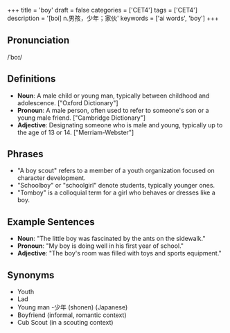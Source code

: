 +++
title = 'boy'
draft = false
categories = ['CET4']
tags = ['CET4']
description = '[bɔi] n.男孩，少年；家伙'
keywords = ['ai words', 'boy']
+++

## Pronunciation
/ˈboɪ/

## Definitions
- **Noun**: A male child or young man, typically between childhood and adolescence. ["Oxford Dictionary"]
- **Pronoun**: A male person, often used to refer to someone's son or a young male friend. ["Cambridge Dictionary"]
- **Adjective**: Designating someone who is male and young, typically up to the age of 13 or 14. ["Merriam-Webster"]

## Phrases
- "A boy scout" refers to a member of a youth organization focused on character development.
- "Schoolboy" or "schoolgirl" denote students, typically younger ones.
- "Tomboy" is a colloquial term for a girl who behaves or dresses like a boy.

## Example Sentences
- **Noun**: "The little boy was fascinated by the ants on the sidewalk."
- **Pronoun**: "My boy is doing well in his first year of school."
- **Adjective**: "The boy's room was filled with toys and sports equipment."

## Synonyms
- Youth
- Lad
- Young man
-少年 (shonen) (Japanese)
- Boyfriend (informal, romantic context)
- Cub Scout (in a scouting context)
